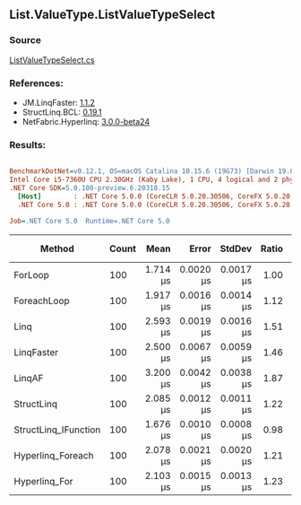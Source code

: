 ﻿## List.ValueType.ListValueTypeSelect

### Source
[ListValueTypeSelect.cs](../LinqBenchmarks/List/ValueType/ListValueTypeSelect.cs)

### References:
- JM.LinqFaster: [1.1.2](https://www.nuget.org/packages/JM.LinqFaster/1.1.2)
- StructLinq.BCL: [0.19.1](https://www.nuget.org/packages/StructLinq.BCL/0.19.1)
- NetFabric.Hyperlinq: [3.0.0-beta24](https://www.nuget.org/packages/NetFabric.Hyperlinq/3.0.0-beta24)

### Results:
``` ini

BenchmarkDotNet=v0.12.1, OS=macOS Catalina 10.15.6 (19G73) [Darwin 19.6.0]
Intel Core i5-7360U CPU 2.30GHz (Kaby Lake), 1 CPU, 4 logical and 2 physical cores
.NET Core SDK=5.0.100-preview.6.20318.15
  [Host]        : .NET Core 5.0.0 (CoreCLR 5.0.20.30506, CoreFX 5.0.20.30506), X64 RyuJIT
  .NET Core 5.0 : .NET Core 5.0.0 (CoreCLR 5.0.20.30506, CoreFX 5.0.20.30506), X64 RyuJIT

Job=.NET Core 5.0  Runtime=.NET Core 5.0  

```
|               Method | Count |     Mean |     Error |    StdDev | Ratio |  Gen 0 | Gen 1 | Gen 2 | Allocated |
|--------------------- |------ |---------:|----------:|----------:|------:|-------:|------:|------:|----------:|
|              ForLoop |   100 | 1.714 μs | 0.0020 μs | 0.0017 μs |  1.00 |      - |     - |     - |         - |
|          ForeachLoop |   100 | 1.917 μs | 0.0016 μs | 0.0014 μs |  1.12 |      - |     - |     - |         - |
|                 Linq |   100 | 2.593 μs | 0.0019 μs | 0.0016 μs |  1.51 | 0.0648 |     - |     - |     136 B |
|           LinqFaster |   100 | 2.500 μs | 0.0067 μs | 0.0059 μs |  1.46 | 1.9379 |     - |     - |    4056 B |
|               LinqAF |   100 | 3.200 μs | 0.0042 μs | 0.0038 μs |  1.87 |      - |     - |     - |         - |
|           StructLinq |   100 | 2.085 μs | 0.0012 μs | 0.0011 μs |  1.22 |      - |     - |     - |         - |
| StructLinq_IFunction |   100 | 1.676 μs | 0.0010 μs | 0.0008 μs |  0.98 |      - |     - |     - |         - |
|    Hyperlinq_Foreach |   100 | 2.078 μs | 0.0021 μs | 0.0020 μs |  1.21 |      - |     - |     - |         - |
|        Hyperlinq_For |   100 | 2.103 μs | 0.0015 μs | 0.0013 μs |  1.23 |      - |     - |     - |         - |
